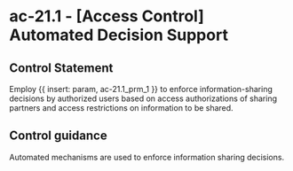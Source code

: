 # ac-21.1 - \[Access Control\] Automated Decision Support

## Control Statement

Employ {{ insert: param, ac-21.1_prm_1 }} to enforce information-sharing decisions by authorized users based on access authorizations of sharing partners and access restrictions on information to be shared.

## Control guidance

Automated mechanisms are used to enforce information sharing decisions.
